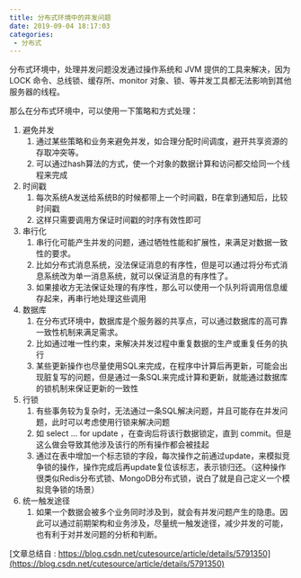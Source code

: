 ```yaml
---
title: 分布式环境中的并发问题
date: 2019-09-04 18:17:03
categories: 
 - 分布式
---
```

分布式环境中，处理并发问题没发通过操作系统和 JVM 提供的工具来解决，因为 LOCK 命令、总线锁、缓存所、monitor 对象、锁、等并发工具都无法影响到其他服务器的线程。

那么在分布式环境中，可以使用一下策略和方式处理：

1. 避免并发
   1. 通过某些策略和业务来避免并发，如合理分配时间调度，避开共享资源的存取冲突等。
   2. 可以通过hash算法的方式，使一个对象的数据计算和访问都交给同一个线程来完成
2. 时间戳
   1. 每次系统A发送给系统B的时候都带上一个时间戳，B在拿到通知后，比较时间戳
   2. 这样只需要调用方保证时间戳的时序有效性即可
3. 串行化
   1. 串行化可能产生并发的问题，通过牺牲性能和扩展性，来满足对数据一致性的要求。
   2. 比如分布式消息系统，没法保证消息的有序性，但是可以通过将分布式消息系统改为单一消息系统，就可以保证消息的有序性了。
   3. 如果接收方无法保证处理的有序性，那么可以使用一个队列将调用信息缓存起来，再串行地处理这些调用
4. 数据库
   1. 在分布式环境中，数据库是个服务器的共享点，可以通过数据库的高可靠一致性机制来满足需求。
   2. 比如通过唯一性约束，来解决并发过程中重复数据的生产或重复任务的执行
   3. 某些更新操作也尽量使用SQL来完成，在程序中计算后再更新，可能会出现脏复写的问题，但是通过一条SQL来完成计算和更新，就能通过数据库的锁机制来保证更新的一致性
5. 行锁
   1. 有些事务较为复杂时，无法通过一条SQL解决问题，并且可能存在并发问题，此时可以考虑使用行锁来解决问题
   2. 如 select ... for update ，在查询后将该行数据锁定，直到 commit。但是这么做会导致其他涉及该行的所有操作都会被挂起
   3. 通过在表中增加一个标志锁的字段，每次操作之前通过update，来模拟竞争锁的操作，操作完成后再update复位该标志，表示锁归还。（这种操作很类似Redis分布式锁、MongoDB分布式锁，说白了就是自己定义一个模拟竞争锁的场景）
6. 统一触发途径
   1. 如果一个数据会被多个业务同时涉及到，就会有并发问题产生的隐患。因此可以通过前期架构和业务涉及，尽量统一触发途径，减少并发的可能，也有利于对并发问题的分析和判断。

[文章总结自 : https://blog.csdn.net/cutesource/article/details/5791350](https://blog.csdn.net/cutesource/article/details/5791350)